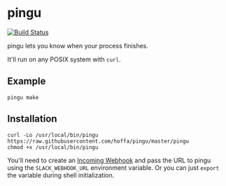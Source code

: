 # pingu

[![Build Status](https://travis-ci.org/hoffa/pingu.svg?branch=master)](https://travis-ci.org/hoffa/pingu)

pingu lets you know when your process finishes.

It'll run on any POSIX system with `curl`.

## Example

```Shell
pingu make
```

## Installation

```Shell
curl -Lo /usr/local/bin/pingu https://raw.githubusercontent.com/hoffa/pingu/master/pingu
chmod +x /usr/local/bin/pingu
```

You'll need to create an [Incoming Webhook](https://api.slack.com/incoming-webhooks) and pass the URL to pingu using the `SLACK_WEBHOOK_URL` environment variable. Or you can just `export` the variable during shell initialization.
